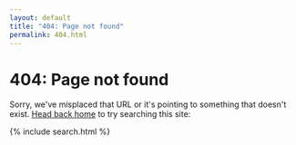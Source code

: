 ```yaml
---
layout: default
title: "404: Page not found"
permalink: 404.html
---
```


<div class="page">
    <h1 class="page-title">404: Page not found</h1>
    <p class="lead">Sorry, we've misplaced that URL or it's pointing to something that doesn't exist. <a href="{{ site.baseurl }}/">Head back home</a> to try searching this site:</p>
    {% include search.html %}
</div>